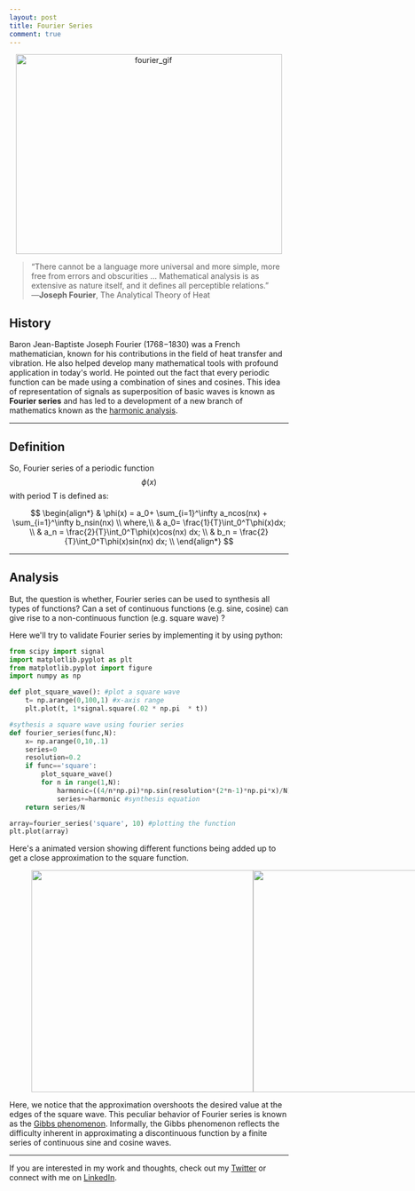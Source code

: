 ```yaml
---
layout: post
title: Fourier Series 
comment: true
---
```

<p align="center"> 
<img src="/blog/assets/fourier_squarewave_0.gif" width="480" height="360" alt="fourier_gif">
</p>
<!--<img src="/blog/assets/jfourier.jpg" width="120" height="150" alt="fourier_gif"> -->

> “There cannot be a language more universal and more simple, more free from errors and obscurities … Mathematical analysis is as extensive as nature itself, and it defines all perceptible relations.” ―**Joseph Fourier**, The Analytical Theory of Heat

## History

Baron Jean-Baptiste Joseph Fourier (1768−1830) was a French mathematician, known for his contributions in the field of heat transfer and vibration. He also helped develop many mathematical tools with profound application in today's world. He pointed out the fact that every periodic function can be made using a combination of sines and cosines. This idea of representation of signals as superposition of basic waves is known as **Fourier series** and has led to a development of a new branch of mathematics known as the [harmonic analysis](https://en.wikipedia.org/wiki/Harmonic_analysis). 


---
## Definition

So, Fourier series of a periodic function $$\phi(x)$$ with period T is defined as:

$$
\begin{align*}
  & \phi(x) = a_0+ \sum_{i=1}^\infty a_ncos(nx) + \sum_{i=1}^\infty b_nsin(nx) \\
 where,\\
  &  a_0= \frac{1}{T}\int_0^T\phi(x)dx; \\
  & a_n = \frac{2}{T}\int_0^T\phi(x)cos(nx) dx; \\
  & b_n = \frac{2}{T}\int_0^T\phi(x)sin(nx) dx; \\
\end{align*}
$$

---
## Analysis

But, the question is whether, Fourier series can be used to synthesis all types of functions? Can a set of continuous functions (e.g. sine, cosine) can give rise to a non-continuous function (e.g. square wave) ?

Here we'll try to validate Fourier series by implementing it by using python:


```python
from scipy import signal
import matplotlib.pyplot as plt
from matplotlib.pyplot import figure
import numpy as np

def plot_square_wave(): #plot a square wave
    t= np.arange(0,100,1) #x-axis range
    plt.plot(t, 1*signal.square(.02 * np.pi  * t))

#sythesis a square wave using fourier series
def fourier_series(func,N): 
    x= np.arange(0,10,.1)
    series=0 
    resolution=0.2
    if func=='square':
        plot_square_wave()
        for n in range(1,N):
            harmonic=((4/n*np.pi)*np.sin(resolution*(2*n-1)*np.pi*x)/N) 
            series+=harmonic #synthesis equation
    return series/N   

array=fourier_series('square', 10) #plotting the function
plt.plot(array)
```
Here's a animated version showing different functions being added up to get a close approximation to the square function.
<figure class="half" style="display:flex">
    <img style="width:400px" src="/blog/assets/fourier_waves_superpose.gif">
    <img style="width:400px" src="/blog/assets/fourier_waves_sum.gif">
</figure>

Here, we notice that the approximation overshoots the desired value at the edges of the square wave. This peculiar behavior of Fourier series is known as the [Gibbs phenomenon](https://en.wikipedia.org/wiki/Gibbs_phenomenon). Informally, the Gibbs phenomenon reflects the difficulty inherent in approximating a discontinuous function by a finite series of continuous sine and cosine waves.

---

If you are interested in my work and thoughts, check out my [Twitter](https://twitter.com/oldMagnum) or connect with me on [LinkedIn](https://www.linkedin.com/in/ankitk50/).
